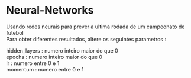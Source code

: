 # Neural-Networks
Usando redes neurais para prever a ultima rodada de um campeonato de futebol<br>
Para obter diferentes resultados, altere os seguintes parametros :

hidden_layers : numero inteiro maior do que 0<br>
epochs : numero inteiro maior do que 0<br>
lr : numero entre 0 e 1<br>
momentum : numero entre 0 e 1<br>

